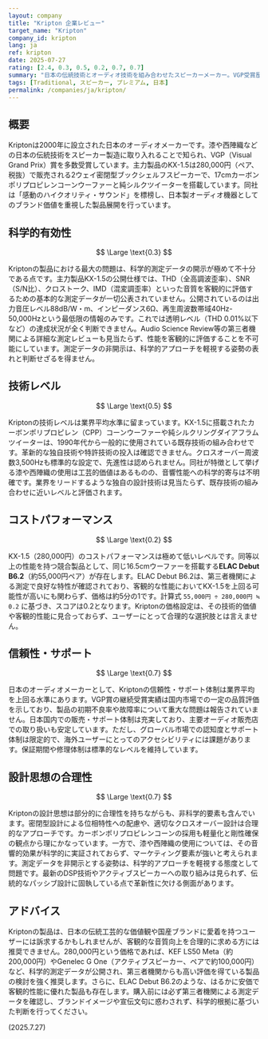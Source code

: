 ```yaml
---
layout: company
title: "Kripton 企業レビュー"
target_name: "Kripton"
company_id: kripton
lang: ja
ref: kripton
date: 2025-07-27
rating: [2.4, 0.3, 0.5, 0.2, 0.7, 0.7]
summary: "日本の伝統技術とオーディオ技術を組み合わせたスピーカーメーカー。VGP受賞歴があるものの、科学的測定データの開示が不十分で、コストパフォーマンスに課題がある。"
tags: [Traditional, スピーカー, プレミアム, 日本]
permalink: /companies/ja/kripton/
---
```

## 概要

Kriptonは2000年に設立された日本のオーディオメーカーです。漆や西陣織などの日本の伝統技術をスピーカー製造に取り入れることで知られ、VGP（Visual Grand Prix）賞を多数受賞しています。主力製品のKX-1.5は280,000円（ペア、税抜）で販売される2ウェイ密閉型ブックシェルフスピーカーで、17cmカーボンポリプロピレンコーンウーファーと純シルクツイーターを搭載しています。同社は「感動のハイクオリティ・サウンド」を標榜し、日本製オーディオ機器としてのブランド価値を重視した製品展開を行っています。

## 科学的有効性

$$ \Large \text{0.3} $$

Kriptonの製品における最大の問題は、科学的測定データの開示が極めて不十分である点です。主力製品KX-1.5の公開仕様では、THD（全高調波歪率）、SNR（S/N比）、クロストーク、IMD（混変調歪率）といった音質を客観的に評価するための基本的な測定データが一切公表されていません。公開されているのは出力音圧レベル88dB/W・m、インピーダンス6Ω、再生周波数帯域40Hz-50,000Hzという最低限の情報のみです。これでは透明レベル（THD 0.01%以下など）の達成状況が全く判断できません。Audio Science Review等の第三者機関による詳細な測定レビューも見当たらず、性能を客観的に評価することを不可能にしています。測定データの非開示は、科学的アプローチを軽視する姿勢の表れと判断せざるを得ません。

## 技術レベル

$$ \Large \text{0.5} $$

Kriptonの技術レベルは業界平均水準に留まっています。KX-1.5に搭載されたカーボンポリプロピレン（CPP）コーンウーファーや純シルクリングダイアフラムツイーターは、1990年代から一般的に使用されている既存技術の組み合わせです。革新的な独自技術や特許技術の投入は確認できません。クロスオーバー周波数3,500Hzも標準的な設定で、先進性は認められません。同社が特徴として挙げる漆や西陣織の使用は工芸的価値はあるものの、音響性能への科学的寄与は不明確です。業界をリードするような独自の設計技術は見当たらず、既存技術の組み合わせに近いレベルと評価されます。

## コストパフォーマンス

$$ \Large \text{0.2} $$

KX-1.5（280,000円）のコストパフォーマンスは極めて低いレベルです。同等以上の性能を持つ競合製品として、同じ16.5cmウーファーを搭載する**ELAC Debut B6.2**（約55,000円ペア）が存在します。ELAC Debut B6.2は、第三者機関による測定で良好な特性が確認されており、客観的な性能においてKX-1.5を上回る可能性が高いにも関わらず、価格は約5分の1です。計算式 `55,000円 ÷ 280,000円 ≒ 0.2` に基づき、スコアは0.2となります。Kriptonの価格設定は、その技術的価値や客観的性能に見合っておらず、ユーザーにとって合理的な選択肢とは言えません。

## 信頼性・サポート

$$ \Large \text{0.7} $$

日本のオーディオメーカーとして、Kriptonの信頼性・サポート体制は業界平均を上回る水準にあります。VGP賞の継続受賞実績は国内市場での一定の品質評価を示しており、製品の初期不良率や故障率について重大な問題は報告されていません。日本国内での販売・サポート体制は充実しており、主要オーディオ販売店での取り扱いも安定しています。ただし、グローバル市場での認知度とサポート体制は限定的で、海外ユーザーにとってのアクセシビリティには課題があります。保証期間や修理体制は標準的なレベルを維持しています。

## 設計思想の合理性

$$ \Large \text{0.7} $$

Kriptonの設計思想は部分的に合理性を持ちながらも、非科学的要素も含んでいます。密閉型設計による位相特性への配慮や、適切なクロスオーバー設計は合理的なアプローチです。カーボンポリプロピレンコーンの採用も軽量化と剛性確保の観点から理にかなっています。一方で、漆や西陣織の使用については、その音響的効果が科学的に実証されておらず、マーケティング要素が強いと考えられます。測定データを非開示とする姿勢は、科学的アプローチを軽視する態度として問題です。最新のDSP技術やアクティブスピーカーへの取り組みは見られず、伝統的なパッシブ設計に固執している点で革新性に欠ける側面があります。

## アドバイス

Kriptonの製品は、日本の伝統工芸的な価値観や国産ブランドに愛着を持つユーザーには訴求するかもしれませんが、客観的な音質向上を合理的に求める方には推奨できません。280,000円という価格であれば、KEF LS50 Meta（約200,000円）やGenelec G One（アクティブスピーカー、ペアで約100,000円）など、科学的測定データが公開され、第三者機関からも高い評価を得ている製品の検討を強く推奨します。さらに、ELAC Debut B6.2のような、はるかに安価で客観的性能に優れた製品も存在します。購入前には必ず第三者機関による測定データを確認し、ブランドイメージや宣伝文句に惑わされず、科学的根拠に基づいた判断を行ってください。

(2025.7.27)
